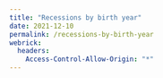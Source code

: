 ```yaml
---
title: "Recessions by birth year"
date: 2021-12-10
permalink: /recessions-by-birth-year
webrick:
  headers:
    Access-Control-Allow-Origin: "*"
---
```

<script type="text/javascript" src="https://www.gstatic.com/charts/loader.js"></script>
<script>
  google.charts.load('current', {packages: ['line']});
  google.charts.setOnLoadCallback(drawChart);

  function drawChart() {
  var data = new google.visualization.DataTable();
  data.addColumn('number', 'Year');
  data.addColumn('number', '0-34');
  data.addColumn('number', '18-34');
  data.addColumn('number', '18-34**');
  data.addRows([
  ["1939",7,4,4],
  ["1940",7,3,4],
  ["1941",7,3,5],
  ["1942",7,3,5],
  ["1943",7,2,4],
  ["1944",7,2,4],
  ["1945",7,2,4],
  ["1946",7,3,5],
  ["1947",7,3,6],
  ["1948",7,3,7],
  ["1949",7,3,7],
  ["1950",6,3,7],
  ["1951",6,3,7],
  ["1952",6,3,7],
  ["1953",6,2,6],
  ["1954",5,2,6],
  ["1955",5,2,6],
  ["1956",6,2,6],
  ["1957",6,2,6],
  ["1958",5,2,5],
  ["1959",5,2,5],
  ["1960",5,2,5],
  ["1961",4,2,5],
  ["1962",4,2,5],
  ["1963",4,1,4],
  ["1964",4,1,3],
  ["1965",4,1,2],
  ["1966",4,1,2],
  ["1967",5,2,3],
  ["1968",5,2,3],
  ["1969",5,2,3],
  ["1970",5,2,3],
  ["1971",4,2,3],
  ["1972",4,2,3],
  ["1973",4,1,2],
  ["1974",4,2,2],
  ["1975",4,2,3],
  ["1976",4,2,3],
  ["1977",4,2,3],
  ["1978",4,2,3],
  ["1979",4,2,3],
  ["1980",4,2,3],
  ["1981",3,2,3],
  ["1982",3,2,3],
  ["1983",3,2,3],
  ["1984",3,1,2],
  ["1985",3,1,2],
  ["1986",4,2,3],
  ["1987",4,2,3]
 ]);
  var options = {
    chart: {title: 'Recessions by year of birth before age of 35'}
  }
  var chart = new google.charts.Line(document.getElementById('line_chart'));
  chart.draw(data, google.charts.Line.convertOptions(options));
}
</script>

<div id="line_chart" style="width: 900px; height: 500px"></div>

